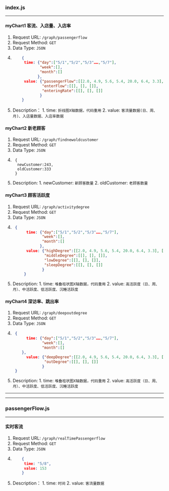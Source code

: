 ### **index.js**
---

#### **myChart1 客流、入店量、入店率**
1. Request URL: `/graph/passengerflow`
2. Request Method: `GET`
3. Data Type: `JSON`
4.  ```json
		{
		 time: {"day":["5/1","5/2","5/3"……,"5/7"],
		 	    "week":[],
				"month":[]
			   },
		 value: {"passengerFlow":[[2.0, 4.9, 5.6, 5.4, 20.0, 6.4, 3.3], [], []],
		 		 "enterFlow":[[], [], []],
				 "enteringRate":[[], [], []]
		 		}			   
		}
	```
5. Description： 
 			1. time: `折线图X轴数据，代码重用`
 			2. value: `客流量数据(日、周、月)、入店量数据、入店率数据`


#### **myChart2 新老顾客**
1. Request URL: `/graph/findnewoldcustomer`
2. Request Method: `GET`
3. Data Type: `JSON`
4. ```
    {
     newCustomer:243,
     oldCustomer:333
    }
   ```
5. Description:
			1. newCustomer: `新顾客数量`
			2. oldCustomer: `老顾客数量`


#### **myChart3 顾客活跃度**
1. Request URL: `/graph/activitydegree`
2. Request Method: `GET`
3. Data Type: `JSON`
4. ```json
    {
		 time: {"day":["5/1","5/2","5/3"……,"5/7"],
		 	    "week":[],
				"month":[]
			   },
		 value: {"highDegree":[[2.0, 4.9, 5.6, 5.4, 20.0, 6.4, 3.3], [], []],
		 		 "middleDegree":[[], [], []],
				 "lowDegree":[[], [], []],
				 "sleepDegree":[[], [], []]
		 		}			   
		}
   ```
5. Description:
			1. time: `堆叠柱状图X轴数据，代码重用`
			2. value: `高活跃度（日、周、月）、中活跃度、低活跃度、沉睡活跃度`
			
			
#### **myChart4 深访率、跳出率**
1. Request URL: `/graph/deepoutdegree`
2. Request Method: `GET`
3. Data Type: `JSON`
4. ```json
    {
		 time: {"day":["5/1","5/2","5/3"……,"5/7"],
		 	    "week":[],
				"month":[]
       },
		 value: {"deepDegree":[[2.0, 4.9, 5.6, 5.4, 20.0, 6.4, 3.3], [], []],
		 		 "outDegree":[[], [], []]
		 		}			   
	}
   ```
5. Description:
			1. time: `堆叠柱状图X轴数据，代码重用`
			2. value: `高活跃度（日、周、月）、中活跃度、低活跃度、沉睡活跃度`
			
			


---

---


### **passengerFlow.js**
---
#### **实时客流**
1. Request URL: `/graph/realTimePassengerflow`
2. Request Method: `GET`
3. Data Type: `JSON`
4.  ```json
		{
		 time: "5/8",
		 value: 153		   
		}
	```
5. Description： 
 			1. time: `时间`
 			2. value: `客流量数据`














